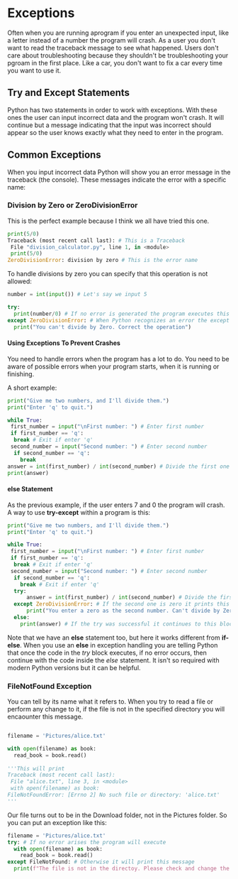 # Exceptions

Often when you are running  aprogram if you enter an unexpected input, like a letter instead of a number the program will crash. As a user you don't want to read the traceback message to see what happened. Users don't care about troubleshooting because they shouldn't be troubleshooting your pgroam in the first place. Like a car, you don't want to fix a car every time you want to use it.

## Try and Except Statements

Python has two statements in order to work with exceptions. With these ones the user can input incorrect data and the program won't crash. It will continue but a message indicating that the input was incorrect should appear so the user knows exactly what they need to enter in the program.

## Common Exceptions

When you input incorrect data Python will show you an error message in the traceback (the console). These messages indicate the error with a specific name:

### Division by Zero or ZeroDivisionError

This is the perfect example because I think we all have tried this one.

~~~python
print(5/0)
Traceback (most recent call last): # This is a Traceback
 File "division_calculator.py", line 1, in <module>
 print(5/0)
ZeroDivisionError: division by zero # This is the error name
~~~

To handle divisions by zero you can specify that this operation is not allowed:

~~~python
number = int(input()) # Let's say we input 5

try:
  print(number/0) # If no error is generated the program executes this line, which won't be the case with this one
except ZeroDivisionError: # When Python recognizes an error the except block will execute. Like an if-else but the trigger is the error's name you specified
  print("You can't divide by Zero. Correct the operation")
~~~

#### Using Exceptions To Prevent Crashes

You need to handle errors when the program has a lot to do. You need to be aware of possible errors when your program starts, when it is running or finishing.

A short example:

~~~python
print("Give me two numbers, and I'll divide them.")
print("Enter 'q' to quit.")

while True: 
 first_number = input("\nFirst number: ") # Enter first number
 if first_number == 'q':
  break # Exit if enter 'q'
 second_number = input("Second number: ") # Enter second number
  if second_number == 'q':
    break
answer = int(first_number) / int(second_number) # Divide the first one by the second one
print(answer)
~~~

#### else Statement

As the previous example, if the user enters 7 and 0 the program will crash. A way to use **try-except** within a program is this:

~~~python
print("Give me two numbers, and I'll divide them.")
print("Enter 'q' to quit.")

while True: 
 first_number = input("\nFirst number: ") # Enter first number
 if first_number == 'q':
  break # Exit if enter 'q'
 second_number = input("Second number: ") # Enter second number
  if second_number == 'q':
    break # Exit if enter 'q'
  try:
      answer = int(first_number) / int(second_number) # Divide the first one by the second one
  except ZeroDivisionError: # If the second one is zero it prints this message
      print("You enter a zero as the second number. Can't divide by Zero!")
  else:
    print(answer) # If the try was successful it continues to this block and prints the answer
~~~

Note that we have an **else** statement too, but here it works different from **if-else**. When you use an **else** in exception handling you are telling Python that once the code in the *try* block executes, if no error occurs, then continue with the code inside the *else* statement. It isn't so required with modern Python versions but it can be helpful.

### FileNotFound Exception

You can tell by its name what it refers to. When you try to read a file or perform any change to it, if the file is not in the specified directory you will encaounter this message.

~~~python

filename = 'Pictures/alice.txt'

with open(filename) as book:
  read_book = book.read()
  
'''This will print
Traceback (most recent call last):
 File "alice.txt", line 3, in <module>
 with open(filename) as book:
FileNotFoundError: [Errno 2] No such file or directory: 'alice.txt' 
'''
~~~

Our file turns out to be in the Download folder, not in the Pictures folder. So you can put an exception like this:

~~~python
filename = 'Pictures/alice.txt'
try: # If no error arises the program will execute
  with open(filename) as book:
    read_book = book.read()
except FileNotFound: # Otherwise it will print this message
  print(f"The file is not in the directoy. Please check and change the folder")  
~~~
